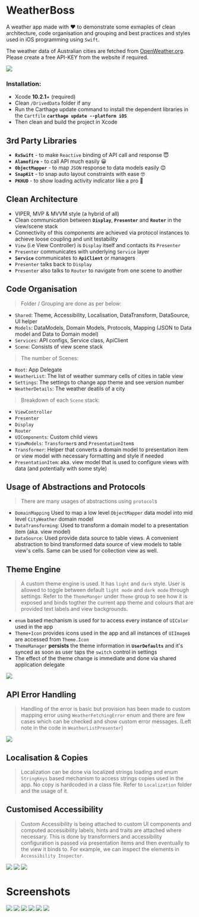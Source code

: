 # WeatherBoss
A weather app made with ❤️ to demonstrate some exmaples of clean architecture, code organisation and grouping and best practices and styles used in iOS programming using `Swift`.

The weather data of Australian cities are fetched from [OpenWeather.org](https://openweathermap.org/current). Please create a free API-KEY from the website if required.

![](/Docs/WeatherBoss-in-action.gif "")

### Installation: 
- Xcode **10.2.1**+ (required)
- Clean `/DrivedData` folder if any
- Run the Carthage update command to install the dependent libraries in the `Cartfile`
  **`carthage update --platform iOS`** 
- Then clean and build the project in Xcode

## 3rd Party Libraries
 - **`RxSwift`** - to make `Reactive` binding of API call and response 😇
 - **`Alamofire`** - to call API much easily 😀
 - **`ObjectMapper`** - to map `JSON` response to data models easily 😊
 - **`SnapKit`** - to snap auto layout constraints with ease 🤓
 - **`PKHUD`** - to show loading activity indicator like a pro 🙈


## Clean Architecture
 - VIPER, MVP & MVVM style (a hybrid of all)
 - Clean communication between **`Display`**, **`Presenter`** and **`Router`** in the view/scene stack
 - Connectivity of this components are achieved via protocol instances to achieve loose coupling and unit testability
 - `View` (i.e View Controller) is `Display` itself and contacts its `Presenter`
 - `Presenter` communicates with underlying `Service` layer
 - **`Service`** communicates to **`ApiClient`** or managers
 - `Presenter` talks back to `Display`
 - `Presenter` also talks to `Router` to navigate from one scene to another
 
 ## Code Organisation
 > Folder / Grouping are done as per below:
 - `Shared`: Theme, Accessibility, Localisation, DataTransform, DataSource, UI helper
 - `Models`: DataModels, Domain Models, Protocols, Mapping (JSON to Data model and Data to Domain model)
 - `Services`: API configs, Service class, ApiClient
 - `Scene`: Consists of view scene stack
 > The number of Scenes:
 - `Root`: App Delegate
 - `WeatherList`: The list of weather summary cells of cities in table view
 - `Settings`: The settings to change app theme and see version number
 - `WeatherDetails`: The weather deatils of a city
 > Breakdown of each `Scene` stack:
  - `ViewController`
  - `Presenter`
  - `Display`
  - `Router`
  - `UIComponents`: Custom child views
  - `ViewModels`: `Transformer`s and `PresentationItem`s
  - `Transformer`: Helper that converts a domain model to presentation item or view model with necessary formatting and style if needed
  - `PresentationItem`: aka. view model that is used to configure views with data (and potentially with some style)
  
## Usage of Abstractions and Protocols
> There are many usages of abstractions using `protocol`s
- `DomainMapping` Used to map a low level `ObjectMapper` data model into mid level `CityWeather` domain model
- `DataTransforming`: Used to transform a domain model to a presentation item (aka. view model)
- `DataSource`: Used provide data source to table views. A convenient abstraction to bind transformed data source of view models to table view's cells. Same can be used for collection view as well.

  
## Theme Engine
> A custom theme engine is used. It has `light` and `dark` style. 
User is allowed to toggle between default `light mode` and `dark mode` through settings. Refer to the `ThemeManger` under `Theme` group to see how it is exposed and binds togther the current app theme and colours that are provided text labels and view backgrounds. 
-  `enum` based mechanism is used for to access every instance of `UIColor` used in the app
- `Theme+Icon` provides icons used in the app and all instances of `UIImage`s are accessed from `Theme.Icon`
- `ThemeManager` **persists** the theme information in **`UserDefaults`** and it's synced as soon as user taps the `switch` control in settings
- The effect of the theme change is immediate and done via shared application delegate

![](/Docs/app_theme_persistence.gif "")

## API Error Handling
> Handling of the error is basic but provision has been made to custom mapping error using `WeatherFetchingError` enum and there are few cases which can be checked and show custom error messages. (Left note in the code in `WeatherListPresenter`)

![](/Docs/error_dark.png "")

## Localisation & Copies
> Localization can be done via localized strings loading and enum `StringKeys` based mechanism to access strings copies used in the app. No copy is hardcoded in a class file. Refer to `Localization` folder and the usage of it.

## Customised Accessibility
> Custom Accessibility is being attached to custom UI components and computed accessibility labels, hints and traits are attached where necessary. This is done by transformers and accessibility configuration is passed via presentation items and then eventually to the view it binds to. For example, we can inspect the elements in `Accessibility Inspector`.

![](/Docs/acc_list.png "")
![](/Docs/acc_temperature.png "")
![](/Docs/acc_windspeed.png "")



# Screenshots

![](/Docs/list_light.png "") ![](/Docs/list_dark.png "")
![](/Docs/detail_light.png "") ![](/Docs/detail_dark.png "")
![](/Docs/settings_light.png "") ![](/Docs/settings_dark.png "")


